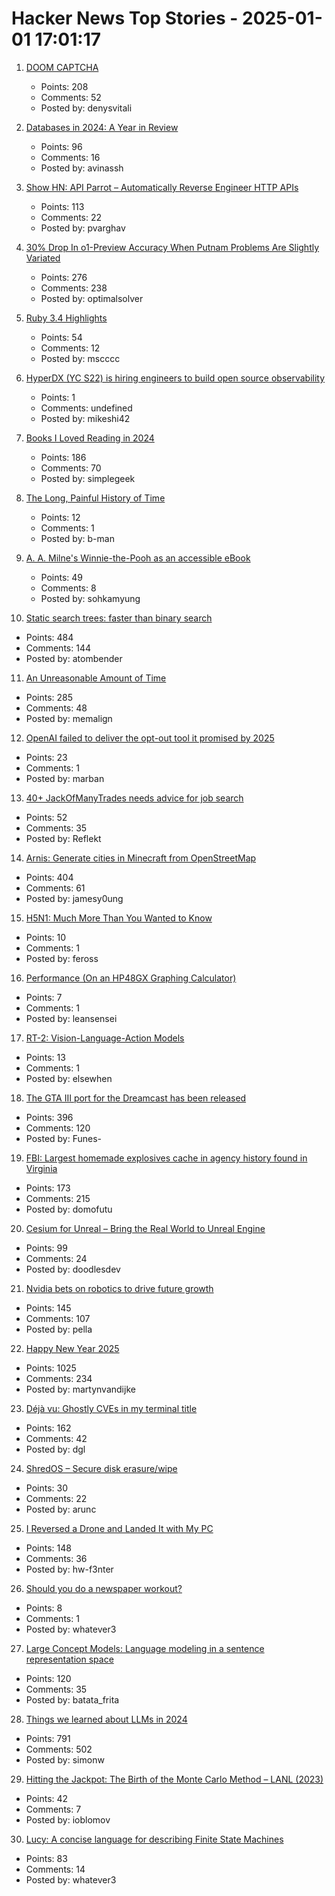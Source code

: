 # Hacker News Top Stories - 2025-01-01 17:01:17

1. [DOOM CAPTCHA](https://doom-captcha.vercel.app/)
   - Points: 208
   - Comments: 52
   - Posted by: denysvitali

2. [Databases in 2024: A Year in Review](https://www.cs.cmu.edu/~pavlo/blog/2025/01/2024-databases-retrospective.html)
   - Points: 96
   - Comments: 16
   - Posted by: avinassh

3. [Show HN: API Parrot – Automatically Reverse Engineer HTTP APIs](https://apiparrot.com/)
   - Points: 113
   - Comments: 22
   - Posted by: pvarghav

4. [30% Drop In o1-Preview Accuracy When Putnam Problems Are Slightly Variated](https://openreview.net/forum?id=YXnwlZe0yf&noteId=yrsGpHd0Sf)
   - Points: 276
   - Comments: 238
   - Posted by: optimalsolver

5. [Ruby 3.4 Highlights](https://blog.sinjakli.co.uk/2025/01/01/ruby-3-4-highlights/)
   - Points: 54
   - Comments: 12
   - Posted by: mscccc

6. [HyperDX (YC S22) is hiring engineers to build open source observability](https://www.ycombinator.com/companies/hyperdx/jobs)
   - Points: 1
   - Comments: undefined
   - Posted by: mikeshi42

7. [Books I Loved Reading in 2024](https://thoughts.wyounas.com/p/books-i-enjoyed-most-in-2024)
   - Points: 186
   - Comments: 70
   - Posted by: simplegeek

8. [The Long, Painful History of Time](https://naggum.no/lugm-time.html)
   - Points: 12
   - Comments: 1
   - Posted by: b-man

9. [A. A. Milne's Winnie-the-Pooh as an accessible eBook](https://tilde.zone/@gluejar/113749300977151258)
   - Points: 49
   - Comments: 8
   - Posted by: sohkamyung

10. [Static search trees: faster than binary search](https://curiouscoding.nl/posts/static-search-tree/)
   - Points: 484
   - Comments: 144
   - Posted by: atombender

11. [An Unreasonable Amount of Time](https://allenpike.com/2024/an-unreasonable-amount-of-time)
   - Points: 285
   - Comments: 48
   - Posted by: memalign

12. [OpenAI failed to deliver the opt-out tool it promised by 2025](https://techcrunch.com/2025/01/01/openai-failed-to-deliver-the-opt-out-tool-it-promised-by-2025/)
   - Points: 23
   - Comments: 1
   - Posted by: marban

13. [40+ JackOfManyTrades needs advice for job search](undefined)
   - Points: 52
   - Comments: 35
   - Posted by: Reflekt

14. [Arnis: Generate cities in Minecraft from OpenStreetMap](https://github.com/louis-e/arnis)
   - Points: 404
   - Comments: 61
   - Posted by: jamesy0ung

15. [H5N1: Much More Than You Wanted to Know](https://www.astralcodexten.com/p/h5n1-much-more-than-you-wanted-to)
   - Points: 10
   - Comments: 1
   - Posted by: feross

16. [Performance (On an HP48GX Graphing Calculator)](http://masochistcoder.blogspot.com/2016/05/performance.html)
   - Points: 7
   - Comments: 1
   - Posted by: leansensei

17. [RT-2: Vision-Language-Action Models](https://robotics-transformer2.github.io/)
   - Points: 13
   - Comments: 1
   - Posted by: elsewhen

18. [The GTA III port for the Dreamcast has been released](https://gitlab.com/skmp/dca3-game)
   - Points: 396
   - Comments: 120
   - Posted by: Funes-

19. [FBI: Largest homemade explosives cache in agency history found in Virginia](https://thehill.com/national-security/5061535-virginia-man-arrested-explosives/)
   - Points: 173
   - Comments: 215
   - Posted by: domofutu

20. [Cesium for Unreal – Bring the Real World to Unreal Engine](https://cesium.com/platform/cesium-for-unreal/)
   - Points: 99
   - Comments: 24
   - Posted by: doodlesdev

21. [Nvidia bets on robotics to drive future growth](https://www.ft.com/content/7c3dafa8-ffb9-4ca8-b677-ab3cc2afbdcb)
   - Points: 145
   - Comments: 107
   - Posted by: pella

22. [Happy New Year 2025](undefined)
   - Points: 1025
   - Comments: 234
   - Posted by: martynvandijke

23. [Déjà vu: Ghostly CVEs in my terminal title](https://dgl.cx/2024/12/ghostty-terminal-title)
   - Points: 162
   - Comments: 42
   - Posted by: dgl

24. [ShredOS – Secure disk erasure/wipe](https://github.com/PartialVolume/shredos.x86_64)
   - Points: 30
   - Comments: 22
   - Posted by: arunc

25. [I Reversed a Drone and Landed It with My PC](https://www.hardbreak.wiki/network-analysis/protocols/application-layer/proprietary-protocols/parrot-anafi-drone-reverse-engineering)
   - Points: 148
   - Comments: 36
   - Posted by: hw-f3nter

26. [Should you do a newspaper workout?](https://elsbethvaino.com/2013/05/should-you-do-a-newspaper-workout/)
   - Points: 8
   - Comments: 1
   - Posted by: whatever3

27. [Large Concept Models: Language modeling in a sentence representation space](https://github.com/facebookresearch/large_concept_model)
   - Points: 120
   - Comments: 35
   - Posted by: batata_frita

28. [Things we learned about LLMs in 2024](https://simonwillison.net/2024/Dec/31/llms-in-2024/)
   - Points: 791
   - Comments: 502
   - Posted by: simonw

29. [Hitting the Jackpot: The Birth of the Monte Carlo Method – LANL (2023)](https://www.lanl.gov/media/publications/actinide-research-quarterly/first-quarter-2023/hitting-the-jackpot-the-birth-of-the-monte-carlo-method)
   - Points: 42
   - Comments: 7
   - Posted by: ioblomov

30. [Lucy: A concise language for describing Finite State Machines](https://pkg.spooky.click/lucylang/)
   - Points: 83
   - Comments: 14
   - Posted by: whatever3

